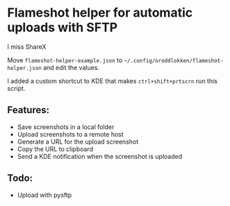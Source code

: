 # Flameshot helper for automatic uploads with SFTP

I miss ShareX

Move `flameshot-helper-example.json` to `~/.config/oroddlokken/flameshot-helper.json` and edit the values.  

I added a custom shortcut to KDE that makes `ctrl+shift+prtscrn` run this script.

## Features:
  - Save screenshots in a local folder
  - Upload screenshots to a remote host
  - Generate a URL for the upload screenshot
  - Copy the URL to clipboard
  - Send a KDE notification when the screenshot is uploaded

## Todo:
  - Upload with pysftp